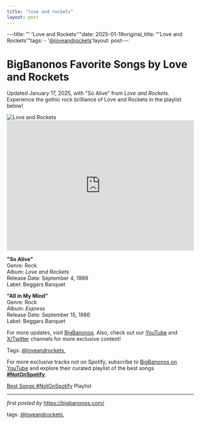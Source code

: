 ```yaml
---
title: "love and rockets"
layout: post
---
```

---title: "' 'Love and Rockets''"date: 2025-01-19original_title: "'Love and Rockets'"tags:  - '[@loveandrockets](/tags/loveandrockets/)'layout: post---<!-- Title of the Post --><h1 >BigBanonos Favorite Songs by Love and Rockets</h1> <!-- Introductory Text --><p >Updated January 17, 2025, with "So Alive" from <em>Love and Rockets</em>. Experience the gothic rock brilliance of Love and Rockets in the playlist below!</p> <!-- Featured Image --><div > <img src="https://lastfm.freetls.fastly.net/i/u/ar0/166664079dcbd0074e72d260825af773.jpg" alt="Love and Rockets" /></div> <!-- Spotify Embed --><div > <iframe src="https://open.spotify.com/embed/playlist/3WXMwFgaROaJdVlAFqhX4w?utm_source=generator" width="100%" height="352" frameborder="0" allowfullscreen="" allow="autoplay; clipboard-write; encrypted-media; fullscreen; picture-in-picture" loading="lazy"></iframe></div> <!-- Song Information --><div > <p><strong>"So Alive"</strong><br> Genre: Rock<br> Album: <em>Love and Rockets</em><br> Release Date: September 4, 1989<br> Label: Beggars Banquet</p> <p><strong>"All in My Mind"</strong><br> Genre: Rock<br> Album: <em>Express</em><br> Release Date: September 15, 1986<br> Label: Beggars Banquet</p> </div> <!-- Footer Links --><div > <p>For more updates, visit <a href="https://bigbanonos.com/" target="_blank">BigBanonos</a>. Also, check out our <a href="https://www.youtube.com/[@BigBanonos](/tags/BigBanonos/)" target="_blank">YouTube</a> and <a href="https://x.com/bigbanonos" target="_blank">X/Twitter</a> channels for more exclusive content!</p></div> <!-- Tags --><p >Tags: [@loveandrockets](/tags/loveandrockets/),</p><!--Subscribe and Playlist Links--><div>    <p>For more exclusive tracks not on Spotify, subscribe to <a href="https://www.youtube.com/[@BigBanonos](/tags/BigBanonos/)" target="_blank">BigBanonos on YouTube</a> and explore their curated playlist of the best songs <strong>[#NotOnSpotify](/tags/NotOnSpotify/)</strong>.</p>    <p><a href="https://www.youtube.com/playlist?list=PLtuNtuTatqI0kFahUCbtbfenC_ET5O_tr" target="_blank">Best Songs [#NotOnSpotify](/tags/NotOnSpotify/) Playlist<br /></a></p></div><hr /><p><em>first posted by</em> <a href="https://bigbanonos.com/" rel="noopener" target="_new">https://bigbanonos.com/</a></p><p>tags: [@loveandrockets](/tags/loveandrockets/),</p>